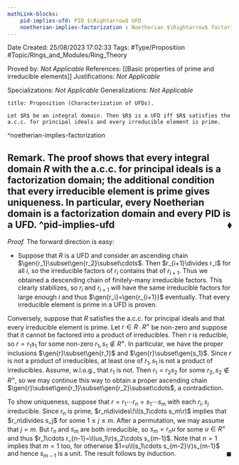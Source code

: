 ```yaml
---
mathLink-blocks:
    pid-implies-ufd: PID $\Rightarrow$ UFD
    noetherian-implies-factorization : Noetherian $\Rightarrow$ factorization
---
```


<div class="topSpace"></div>

Date Created: 25/08/2023 17:02:33
Tags: #Type/Proposition #Topic/Rings_and_Modules/Ring_Theory

Proved by: <i>Not Applicable</i>
References: [[Basic properties of prime and irreducible elements]]
Justifications: <i>Not Applicable</i>

Specializations: <i>Not Applicable</i>
Generalizations: <i>Not Applicable</i>

``` ad-Proposition
title: Proposition (Characterization of UFDs).

Let $R$ be an integral domain. Then $R$ is a UFD iff $R$ satisfies the a.c.c. for principal ideals and every irreducible element is prime.

```
^noetherian-implies-factorization

<b>Remark.</b> The proof shows that every integral domain $R$ with the a.c.c. for principal ideals is a factorization domain; the additional condition that every irreducible element is prime gives uniqueness. In particular, every Noetherian domain is a factorization domain and every PID is a UFD.<span style="float:right;">$\blacklozenge$</span>
^pid-implies-ufd
---

<i>Proof.</i> The forward direction is easy:
* Suppose that $R$ is a UFD and consider an ascending chain $\gen{r_1}\subset\gen{r_2}\subset\cdots$. Then $r_{i+1}\divides r_i$ for all $i$, so the irreducible factors of $r_i$ contains that of $r_{i+1}$. Thus we obtained a descending chain of finitely-many irreducible factors. This clearly stabilizes, so $r_i$ and $r_{i+1}$ will have the same irreducible factors for large enough $i$ and thus $\gen{r_i}=\gen{r_{i+1}}$ eventually. That every irreducible element is prime in a UFD is proven.

Conversely, suppose that $R$ satisfies the a.c.c. for principal ideals and that every irreducible element is prime. Let $r\in R\comp R^\times$ be non-zero and suppose that it cannot be factored into a product of irreducibles. Then $r$ is reducible, so $r=r_1s_1$ for some non-zero $r_1,s_1\not\in R^\times$. In particular, we have the proper inclusions $\gen{r}\subset\gen{r_1}$ and $\gen{r}\subset\gen{s_1}$. Since $r$ is not a product of irreducibles, at least one of $r_1,s_1$ is not a product of irreducibles. Assume, w.l.o.g., that $r_1$ is not. Then $r_1=r_2s_2$ for some $r_2,s_2\not\in R^\times$, so we may continue this way to obtain a proper ascending chain $\gen{r}\subset\gen{r_1}\subset\gen{r_2}\subset\cdots$, a contradiction.

To show uniqueness, suppose that $r=r_1\cdots r_n=s_1\cdots s_m$ with each $r_i,s_j$ irreducible. Since $r_n$ is prime, $r_n\divides\!\l(s_1\cdots s_m\r)$ implies that $r_n\divides s_j$ for some $1\leq j\leq m$. After a permutation, we may assume that $j=m$. But $r_n$ and $s_m$ are both irreducible, so $s_m=r_nu$ for some $u\in R^\times$ and thus $r_1\cdots r_{n-1}=\l(us_1\r)s_2\cdots s_{m-1}$. Note that $n=1$ implies that $m=1$ too, for otherwise $1=u\l(s_1\cdots s_{m-2}\r)s_{m-1}$ and hence $s_{m-1}$ is a unit. The result follows by induction.<span style="float:right;">$\blacksquare$</span>
